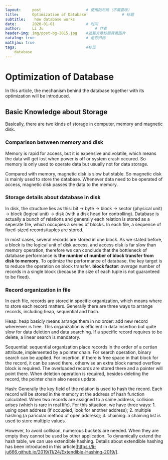 ```yaml
---
layout:     post   				    # 使用的布局（不需要改）
title:      Optimization of Database				# 标题 
subtitle:    how database works
date:       2020-01-01 				# 时间
author:     Li Ju 						# 作者
header-img: img/post-bg-2015.jpg 	#这篇文章标题背景图片
catalog: true 						# 是否归档
mathjax: true
tags:								#标签
    database
---
```


# Optimization of Database
In this article, the mechanism behind the database together with its optimization will be introduced. 
## Basic Knowledge about Storage
Basically, there are two kinds of storage in computer, memory and magnetic disk. 

### Comparison between memory and disk
Memory is rapid for access, but it is expensive and volatile, which means the data will get lost when power is off or system crash occured. So memory is only used to operate data but usually not for data storage. 

Compared with memory, magnetic disk is slow but stable. So magnetic disk is mainly used to store the database. Whenever data need to be operated of access, magnetic disk passes the data to the memory. 

### Storage details about database in disk
In disk, the structure lies as this: bit -> byte -> block -> sector (physical unit) -> block (logical unit) -> disk (with a disk head for controlling). Database is actually a bunch of relations and generally each relation is stored as a seperate file, which occupies a series of blocks. In each file, a sequence of fixed-sized records/tuples are stored. 

In most cases, several records are stored in one block. As we stated before, a block is the logical unit of disk access, and access disk is far slow than memory operation, therefore we can conclude that the bottleneck of database performance is **the number of number of block transfer from disk to memory**. To optimize the performance of database, the key target is to reduce the operation on block transfer. **block factor**: *average* number of records in a single block (because the size of each tuple is not guaranteed to be fixed). 

### Record organization in file
In each file, records are stored in specific organization, which means where to store each record matters. Generally there are three ways to arrange records, including heap, sequential and hash. 

Heap: heap basicly means arrange them in no order: add new record whereever is free. This organization is efficient in data insertion but quite slow for data deletion and data searching. If a specific record requires to be delete, a linear search is mandatory. 

Sequential: sequential organization place records in the order of a certian attribute, implemented by a pointer chain. For search operation, binary search can be applied. For insertion, if there is free space in that block for the record, it can be saved there, otherwise an extra block named overflow block is required. The overloaded records are stored there and a pointer will point there. When deletion operation is required, besides deleting the record, the pointer chain also needs update. 

Hash: Generally the key field of the relation is used to hash the record. Each record will be stored in the memory at the address of hash function calculated. When two records are assigned to a same address, collision arises (which is rare in real life). For this situation, we have three ways: 1. using open address (if occupied, look for another address); 2. multiple hashing (a paricular method of open address); 3. chaining: a chaining list is used to store multiple values. 

However, to avoid collision, numerous buckets are needed. When they are empty they cannot be used by other application. To dynamically extend the hash table, we can use extendible hashing. Details about extendible hashing has been introduced in this article[https://li-ju666.github.io/2019/11/24/Extendible-Hashing-2019/]. 
